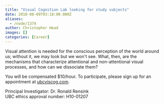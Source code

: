 ```yaml
---
title: "Visual Cognition Lab looking for study subjects"
date: 2010-08-09T03:18:00.000Z
aliases:
  - /node/1374
author: Christopher Head
images: []
categories: [Career]
---
```


Visual attention is needed for the conscious perception of the world around us; without it, we may look but we won't see. What, then, are the mechanisms that characterize attentional and non-attentional visual processes, and how can we dissociate them?

You will be compensated $10/hour. To participate, please sign up for an appointment at [ubcviscog.com](http://ubcviscog.com/).

Principal Investigator: Dr. Ronald Rensink \
UBC ethics approval number: H10-01207
